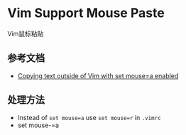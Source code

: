 # Vim Support Mouse Paste

Vim鼠标粘贴

## 参考文档

* [Copying text outside of Vim with set mouse=a enabled](https://stackoverflow.com/questions/4608161/copying-text-outside-of-vim-with-set-mouse-a-enabled)

## 处理方法

* Instead of `set mouse=a` use `set mouse=r` in `.vimrc`
* set mouse-=a